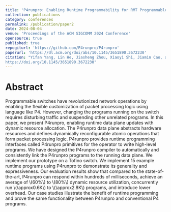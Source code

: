 ```yaml
---
title: 'P4runpro: Enabling Runtime Programmability for RMT Programmable Switches'
collection: publications
category: conferences
permalink: /publication/paper2
date: 2024-08-04
venue: 'Proceedings of the ACM SIGCOMM 2024 Conference'
opensource: true
published: true
repogiturl: 'https://github.com/P4runpro/P4runpro'
paperurl: 'https://dl.acm.org/doi/abs/10.1145/3651890.3672230'
citation: "Yifan Yang, Lin He, Jiasheng Zhou, Xiaoyi Shi, Jiamin Cao, and Ying Liu. 2024. P4runpro: Enabling Runtime Programmability for RMT Programmable Switches. In Proceedings of the ACM SIGCOMM 2024 Conference (ACM SIGCOMM '24). Association for Computing Machinery, New York, NY, USA, 921–937.
https://doi.org/10.1145/3651890.3672230"
---
```


# Abstract

Programmable switches have revolutionized network operations by enabling the flexible customization of packet processing logic using language like P4. However, changing the programs running on the switch requires disturbing traffic and suspending other unrelated programs. In this paper, we present P4runpro, enabling runtime data plane updates with dynamic resource allocation. The P4runpro data plane abstracts hardware resources and defines dynamically reconfigurable atomic operations that form packet processing logic. P4runpro provides runtime programming interfaces called P4runpro primitives for the operator to write high-level programs. We have designed the P4runpro compiler to automatically and consistently link the P4runpro programs to the running data plane. We implement our prototype on a Tofino switch. We implement 15 example runtime programs using P4runpro to demonstrate its generality and expressiveness. Our evaluation results show that compared to the state-of-the-art, P4runpro can respond within hundreds of milliseconds, achieve an average of \\(60\%\\) to \\(80\%\\) dynamic resource utilization, concurrently run \\(\approx0.6K\\) to \\(\approx2.8K\\) programs, and introduce lower overhead. Our case studies illustrate the benefit of runtime programming and prove the same functionality between P4runpro and conventional P4 programs.